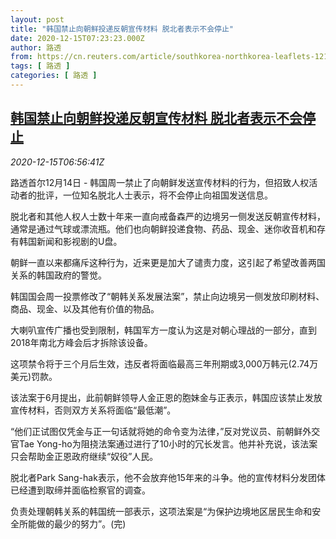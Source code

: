 ```yaml
---
layout: post
title: "韩国禁止向朝鲜投递反朝宣传材料 脱北者表示不会停止"
date: 2020-12-15T07:23:23.000Z
author: 路透
from: https://cn.reuters.com/article/southkorea-northkorea-leaflets-1214-mon-idCNKBS28P0M0
tags: [ 路透 ]
categories: [ 路透 ]
---
```

<!--1608017003000-->
[韩国禁止向朝鲜投递反朝宣传材料 脱北者表示不会停止](https://cn.reuters.com/article/southkorea-northkorea-leaflets-1214-mon-idCNKBS28P0M0)
------

<div>
<div><i>2020-12-15T06:56:41Z</i></div><p>路透首尔12月14日 - 韩国周一禁止了向朝鲜发送宣传材料的行为，但招致人权活动者的批评，一位知名脱北人士表示，将不会停止向祖国发送信息。</p><p>脱北者和其他人权人士数十年来一直向戒备森严的边境另一侧发送反朝宣传材料，通常是通过气球或漂流瓶。他们也向朝鲜投递食物、药品、现金、迷你收音机和存有韩国新闻和影视剧的U盘。</p><p>朝鲜一直以来都痛斥这种行为，近来更是加大了谴责力度，这引起了希望改善两国关系的韩国政府的警觉。</p><p>韩国国会周一投票修改了“朝韩关系发展法案”，禁止向边境另一侧发放印刷材料、商品、现金、以及其他有价值的物品。</p><p>大喇叭宣传广播也受到限制，韩国军方一度认为这是对朝心理战的一部分，直到2018年南北方峰会后才拆除该设备。</p><p>这项禁令将于三个月后生效，违反者将面临最高三年刑期或3,000万韩元(2.74万美元)罚款。</p><p>该法案于6月提出，此前朝鲜领导人金正恩的胞妹金与正表示，韩国应该禁止发放宣传材料，否则双方关系将面临“最低潮”。</p><p>“他们正试图仅凭金与正一句话就将她的命令变为法律，”反对党议员、前朝鲜外交官Tae Yong-ho为阻挠法案通过进行了10小时的冗长发言。他并补充说，该法案只会帮助金正恩政府继续“奴役”人民。</p><p>脱北者Park Sang-hak表示，他不会放弃他15年来的斗争。他的宣传材料分发团体已经遭到取缔并面临检察官的调查。</p><p>负责处理朝韩关系的韩国统一部表示，这项法案是“为保护边境地区居民生命和安全所能做的最少的努力”。(完)</p>
</div>
